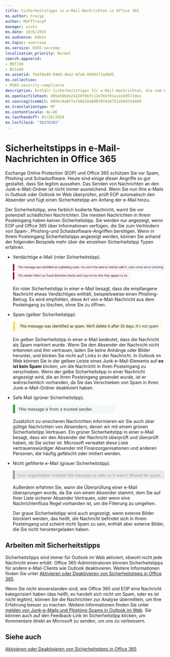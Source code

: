 ```yaml
---
title: Sicherheitstipps in e-Mail-Nachrichten in Office 365
ms.author: tracyp
author: MSFTTracyP
manager: scotv
ms.date: 10/6/2016
ms.audience: Admin
ms.topic: overview
ms.service: O365-seccomp
localization_priority: Normal
search.appverid:
- MET150
- BCS160
ms.assetid: fb4f8e49-0468-4be2-8fa6-99501f1ad9d5
ms.collection:
- M365-security-compliance
description: Enthält Sicherheitstipps für e-Mail-Nachrichten, die vom EOP-und Office 365-Spamfilter gefiltert werden.
ms.openlocfilehash: d85eb0bde24220fbbfc12e7b5f01acec69571dee
ms.sourcegitcommit: 686bc9a8f7a7b6810a096f07d36751d10d334409
ms.translationtype: MT
ms.contentlocale: de-DE
ms.lasthandoff: 02/26/2019
ms.locfileid: "30276285"
---
```

# <a name="safety-tips-in-email-messages-in-office-365"></a>Sicherheitstipps in e-Mail-Nachrichten in Office 365

Exchange Online Protection (EOP) und Office 365 schützen Sie vor Spam, Phishing und Schadsoftware. Heute sind einige dieser Angriffe so gut gestaltet, dass Sie legitim aussehen. Das Senden von Nachrichten an den Junk-e-Mail-Ordner ist nicht immer ausreichend. Wenn Sie nun Ihre e-Mails in Outlook oder Outlook im Web überprüfen, prüft EOP automatisch den Absender und fügt einen Sicherheitstipp am Anfang der e-Mail hinzu. 
  
Der Sicherheitstipp, eine farblich kodierte Nachricht, warnt Sie vor potenziell schädlichen Nachrichten. Die meisten Nachrichten in Ihrem Posteingang haben keinen Sicherheitstipp. Sie werden nur angezeigt, wenn EOP und Office 365 über Informationen verfügen, die Sie zum Verhindern von Spam-, Phishing-und Schadsoftware-Angriffen benötigen. Wenn in Ihrem Posteingang Sicherheitstipps angezeigt werden, können Sie anhand der folgenden Beispiele mehr über die einzelnen Sicherheitstipp Typen erfahren.
  
- Verdächtige e-Mail (roter Sicherheitstipp).
    
    ![Screenshot, der einen roten Sicherheitstipp zeigt.](media/5078a0be-e556-44a1-b169-09d780d26898.png)
  
    Ein roter Sicherheitstipp in einer e-Mail besagt, dass die empfangene Nachricht etwas Verdächtiges enthält, beispielsweise einen Phishing-Betrug. Es wird empfohlen, diese Art von e-Mail-Nachricht aus dem Posteingang zu löschen, ohne Sie zu öffnen.
    
- Spam (gelber Sicherheitstipp).
    
    ![Screenshot, der einen gelben Sicherheitstipp zeigt.](media/793c9265-ea44-48fd-a98f-804fadd4163b.png)
  
    Ein gelber Sicherheitstipp in einer e-Mail bedeutet, dass die Nachricht als Spam markiert wurde. Wenn Sie den Absender der Nachricht nicht erkennen und ihm vertrauen, laden Sie keine Anhänge oder Bilder herunter, und klicken Sie nicht auf Links in der Nachricht. In Outlook im Web können Sie in der gelben Leiste eines Junk-e-Mail-Elements auf **es ist kein Spam** klicken, um die Nachricht in Ihren Posteingang zu verschieben. Wenn der gelbe Sicherheitstipp in einer Nachricht angezeigt wird, die an Ihren Posteingang gesendet wurde, ist er wahrscheinlich vorhanden, da Sie das Verschieben von Spam in Ihren Junk-e-Mail-Ordner deaktiviert haben. 
    
- Safe Mail (grüner Sicherheitstipp).
    
    ![Screenshot, der eine grüne Sicherheitsspitze zeigt.](media/acbc11d0-f626-4848-9fbf-66eeeda3f803.png)
  
    Zusätzlich zu unsicheren Nachrichten informieren wir Sie auch über gültige Nachrichten von Absendern, denen wir mit einem grünen Sicherheitstipp Vertrauen. Ein grüner Sicherheitstipp in einer e-Mail besagt, dass wir den Absender der Nachricht überprüft und überprüft haben, ob Sie sicher ist. Microsoft verwaltet diese Liste vertrauenswürdiger Absender mit Finanzorganisationen und anderen Personen, die häufig gefälscht oder imitiert werden.
    
- Nicht gefilterte e-Mail (grauer Sicherheitstipp).
    
    ![Screenshot, der eine graue Sicherheitsspitze zeigt.](media/c4d0cf8f-08e9-4c84-beee-1d9e0b022e0a.png)
  
    Außerdem erfahren Sie, wann die Überprüfung einer e-Mail übersprungen wurde, da Sie von einem Absender stammt, dem Sie auf Ihrer Liste sicherer Absender Vertrauen, oder wenn eine Nachrichtenfluss Regel vorhanden ist, um die Filterung zu umgehen. 
    
    Der graue Sicherheitstipp wird auch angezeigt, wenn externe Bilder blockiert werden, das heißt, die Nachricht befindet sich in Ihrem Posteingang und scheint nicht Spam zu sein, enthält aber externe Bilder, die Sie nicht heruntergeladen haben.
    
## <a name="working-with-safety-tips"></a>Arbeiten mit Sicherheitstipps

Sicherheitstipps sind immer für Outlook im Web aktiviert, obwohl nicht jede Nachricht einen erhält. Office 365-Administratoren können Sicherheitstipps für andere e-Mail-Clients wie Outlook deaktivieren. Weitere Informationen finden Sie unter [Aktivieren oder Deaktivieren von Sicherheitstipps in Office 365](enable-or-disable-safety-tips.md).
  
Wenn Sie nicht einverstanden sind, wie Office 365 und EOP eine Nachricht kategorisiert haben (das heißt, es handelt sich nicht um Spam, oder es ist nicht legitim), können Sie die Nachrichten zur Analyse übermitteln, um Ihre Erfahrung besser zu machen. Weitere Informationen finden Sie unter [melden von Junk-e-Mails und Phishing-Scams in Outlook im Web](https://technet.microsoft.com/library/dn594557.aspx). Sie können auch auf den Feedback-Link im Sicherheitstipp klicken, um Kommentare direkt an Microsoft zu senden, um uns zu verbessern.
  
## <a name="see-also"></a>Siehe auch

[Aktivieren oder Deaktivieren von Sicherheitstipps in Office 365](enable-or-disable-safety-tips.md)

